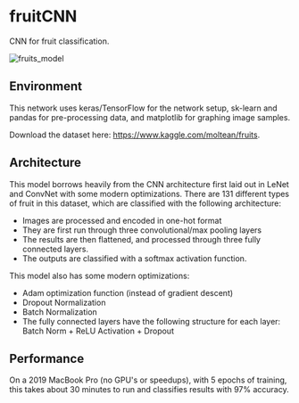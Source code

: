 # fruitCNN

CNN for fruit classification. 

![fruits_model](https://user-images.githubusercontent.com/39931478/149639238-c5c04c73-f039-4695-b403-d5ce3d5131cf.png)

## Environment

This network uses keras/TensorFlow for the network setup, sk-learn and pandas for pre-processing data, and matplotlib for graphing image samples.

Download the dataset here: https://www.kaggle.com/moltean/fruits. 

## Architecture

This model borrows heavily from the CNN architecture first laid out in LeNet and ConvNet with some modern optimizations. There are 131 different types of fruit in this dataset, which are classified with the following architecture:

- Images are processed and encoded in one-hot format
- They are first run through three convolutional/max pooling layers
- The results are then flattened, and processed through three fully connected layers. 
- The outputs are classified with a softmax activation function. 

This model also has some modern optimizations: 

- Adam optimization function (instead of gradient descent)
- Dropout Normalization 
- Batch Normalization 
- The fully connected layers have the following structure for each layer: Batch Norm + ReLU Activation + Dropout

## Performance

On a 2019 MacBook Pro (no GPU's or speedups), with 5 epochs of training, this takes about 30 minutes to run and classifies results with 97% accuracy. 
